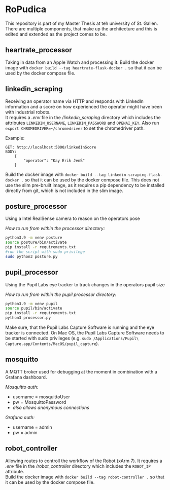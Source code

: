# RoPudica

This repository is part of my Master Thesis at teh university of St. Gallen.
There are multiple components, that make up the architecture and this is edited and extended as the project comes to be.

## heartrate_processor

Taking in data from an Apple Watch and processing it. Build the docker image with `docker build --tag heartrate-flask-docker .` so that it can be used by the docker compose file.

## linkedin_scraping

Receiving an operator name via HTTP and responds with LinkedIn information and a score on how experienced the operator might have been with industrial robots.  
It requires a _.env_ file in the _/linkedin_scraping_ directory which includes the attributes `LINKEDIN_USERNAME`, `LINKEDIN_PASSWORD` and `OPENAI_KEY`.
Also run `export CHROMEDRIVER=~/chromedriver` to set the chromedriver path.

Example:

```http request
GET: http://localhost:5000/linkedInScore
BODY:
    {
        "operator": "Kay Erik Jenß"
    }
```

Build the docker image with `docker build --tag linkedin-scraping-flask-docker .` so that it can be used by the docker compose file. This does not use the slim pre-bruilt image, as it requires a pip dependency to be installed directly from git, which is not included in the slim image.

## posture_processor

Using a Intel RealSense camera to reason on the operators pose

_How to run from within the processor directory:_

```bash
python3.9 -m venv posture
source posture/bin/activate
pip install -r requirements.txt
#run the script with sudo privilege
sudo python3 posture.py
```

## pupil_processor

Using the Pupil Labs eye tracker to track changes in the operators pupil size

_How to run from within the pupil processor directory:_

```bash
python3.9 -m venv pupil
source pupil/bin/activate
pip install -r requirements.txt
python3 processor.py
```

Make sure, that the Pupil Labs Capture Software is running and the eye tracker is connected. On Mac OS, the Pupil Labs Capture Software needs to be started with sudo privileges (e.g. `sudo /Applications/Pupil\ Capture.app/Contents/MacOS/pupil_capture`).

## mosquitto

A MQTT broker used for debugging at the moment in combination with a Grafana dashboard.

_Mosquitto auth:_

- username = mosquittoUser
- pw = MosquittoPassword
- _also allows anonymous connections_

_Grafana auth:_

- username = admin
- pw = admin

## robot_controller

Allowing routes to controll the workflow of the Robot (xArm 7).
It requires a _.env_ file in the _/robot_controller_ directory which includes the `ROBOT_IP` attribute.  
Build the docker image with `docker build --tag robot-controller .` so that it can be used by the docker compose file.
